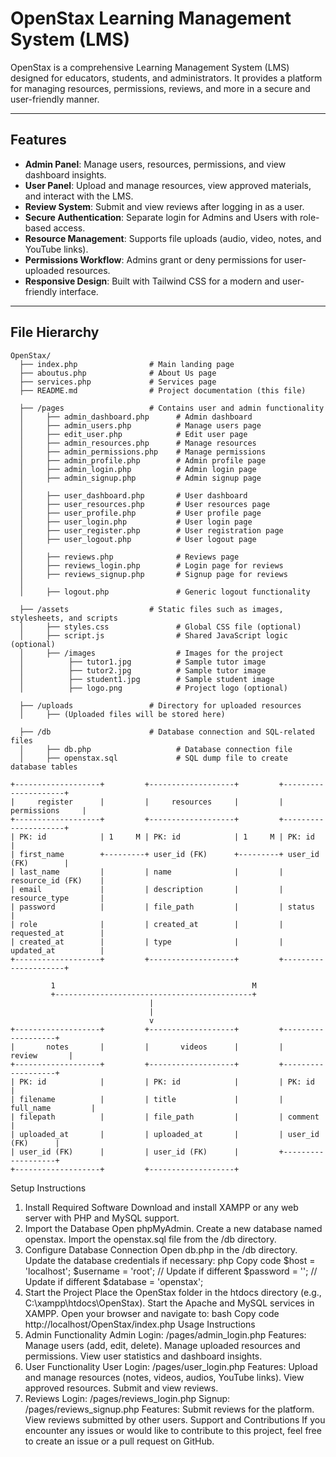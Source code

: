 # OpenStax Learning Management System (LMS)

OpenStax is a comprehensive Learning Management System (LMS) designed for educators, students, and administrators. It provides a platform for managing resources, permissions, reviews, and more in a secure and user-friendly manner.

---

## **Features**
- **Admin Panel**: Manage users, resources, permissions, and view dashboard insights.
- **User Panel**: Upload and manage resources, view approved materials, and interact with the LMS.
- **Review System**: Submit and view reviews after logging in as a user.
- **Secure Authentication**: Separate login for Admins and Users with role-based access.
- **Resource Management**: Supports file uploads (audio, video, notes, and YouTube links).
- **Permissions Workflow**: Admins grant or deny permissions for user-uploaded resources.
- **Responsive Design**: Built with Tailwind CSS for a modern and user-friendly interface.

---

## **File Hierarchy**

```plaintext
OpenStax/
  ├── index.php                # Main landing page
  ├── aboutus.php              # About Us page
  ├── services.php             # Services page
  ├── README.md                # Project documentation (this file)

  ├── /pages                   # Contains user and admin functionality
  │     ├── admin_dashboard.php      # Admin dashboard
  │     ├── admin_users.php          # Manage users page
  │     ├── edit_user.php            # Edit user page
  │     ├── admin_resources.php      # Manage resources
  │     ├── admin_permissions.php    # Manage permissions
  │     ├── admin_profile.php        # Admin profile page
  │     ├── admin_login.php          # Admin login page
  │     ├── admin_signup.php         # Admin signup page
  │     
  │     ├── user_dashboard.php       # User dashboard
  │     ├── user_resources.php       # User resources page
  │     ├── user_profile.php         # User profile page
  │     ├── user_login.php           # User login page
  │     ├── user_register.php        # User registration page
  │     ├── user_logout.php          # User logout page
  │     
  │     ├── reviews.php              # Reviews page
  │     ├── reviews_login.php        # Login page for reviews
  │     ├── reviews_signup.php       # Signup page for reviews
  │     
  │     ├── logout.php               # Generic logout functionality

  ├── /assets                  # Static files such as images, stylesheets, and scripts
  │     ├── styles.css               # Global CSS file (optional)
  │     ├── script.js                # Shared JavaScript logic (optional)
  │     ├── /images                  # Images for the project
  │          ├── tutor1.jpg          # Sample tutor image
  │          ├── tutor2.jpg          # Sample tutor image
  │          ├── student1.jpg        # Sample student image
  │          ├── logo.png            # Project logo (optional)

  ├── /uploads                 # Directory for uploaded resources
  │     ├── (Uploaded files will be stored here)

  ├── /db                      # Database connection and SQL-related files
  │     ├── db.php                   # Database connection file
  │     ├── openstax.sql             # SQL dump file to create database tables

+-------------------+         +-------------------+         +---------------------+
|     register      |         |     resources     |         |     permissions     |
+-------------------+         +-------------------+         +---------------------+
| PK: id            | 1     M | PK: id            | 1     M | PK: id              |
| first_name        +---------+ user_id (FK)      +---------+ user_id (FK)        |
| last_name         |         | name              |         | resource_id (FK)    |
| email             |         | description       |         | resource_type       |
| password          |         | file_path         |         | status              |
| role              |         | created_at        |         | requested_at        |
| created_at        |         | type              |         | updated_at          |
+-------------------+         +-------------------+         +---------------------+

         1                                            M
         +--------------------------------------------+
                               |
                               |
                               v
+-------------------+         +-------------------+         +-------------------+
|       notes       |         |       videos      |         |      review       |
+-------------------+         +-------------------+         +-------------------+
| PK: id            |         | PK: id            |         | PK: id            |
| filename          |         | title             |         | full_name         |
| filepath          |         | file_path         |         | comment           |
| uploaded_at       |         | uploaded_at       |         | user_id (FK)      |
| user_id (FK)      |         | user_id (FK)      |         +-------------------+
+-------------------+         +-------------------+

```
Setup Instructions
1. Install Required Software
Download and install XAMPP or any web server with PHP and MySQL support.
2. Import the Database
Open phpMyAdmin.
Create a new database named openstax.
Import the openstax.sql file from the /db directory.
3. Configure Database Connection
Open db.php in the /db directory.
Update the database credentials if necessary:
php
Copy code
$host = 'localhost';
$username = 'root'; // Update if different
$password = '';     // Update if different
$database = 'openstax';
4. Start the Project
Place the OpenStax folder in the htdocs directory (e.g., C:\xampp\htdocs\OpenStax).
Start the Apache and MySQL services in XAMPP.
Open your browser and navigate to:
bash
Copy code
http://localhost/OpenStax/index.php
Usage Instructions
1. Admin Functionality
Admin Login: /pages/admin_login.php
Features:
Manage users (add, edit, delete).
Manage uploaded resources and permissions.
View user statistics and dashboard insights.
2. User Functionality
User Login: /pages/user_login.php
Features:
Upload and manage resources (notes, videos, audios, YouTube links).
View approved resources.
Submit and view reviews.
3. Reviews
Login: /pages/reviews_login.php
Signup: /pages/reviews_signup.php
Features:
Submit reviews for the platform.
View reviews submitted by other users.
Support and Contributions
If you encounter any issues or would like to contribute to this project, feel free to create an issue or a pull request on GitHub.
